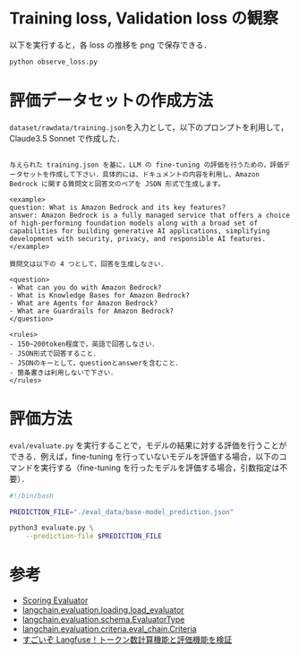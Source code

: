 # Training loss, Validation loss の観察

以下を実行すると，各 loss の推移を png で保存できる．

```bash
python observe_loss.py
```

# 評価データセットの作成方法

`dataset/rawdata/training.json`を入力として，以下のプロンプトを利用して，Claude3.5 Sonnet で作成した．

```

与えられた training.json を基に，LLM の fine-tuning の評価を行うための，評価データセットを作成して下さい．具体的には、ドキュメントの内容を利用し、Amazon Bedrock に関する質問文と回答文のペアを JSON 形式で生成します。

<example>
question: What is Amazon Bedrock and its key features?
answer: Amazon Bedrock is a fully managed service that offers a choice of high-performing foundation models along with a broad set of capabilities for building generative AI applications, simplifying development with security, privacy, and responsible AI features.
</example>

質問文は以下の 4 つとして，回答を生成しなさい．

<question>
- What can you do with Amazon Bedrock?
- What is Knowledge Bases for Amazon Bedrock?
- What are Agents for Amazon Bedrock?
- What are Guardrails for Amazon Bedrock?
</question>

<rules>
- 150~200token程度で，英語で回答しなさい．
- JSON形式で回答すること．
- JSONのキーとして，questionとanswerを含むこと．
- 箇条書きは利用しないで下さい．
</rules>

```

# 評価方法

`eval/evaluate.py` を実行することで，モデルの結果に対する評価を行うことができる．例えば，fine-tuning を行っていないモデルを評価する場合，以下のコマンドを実行する（fine-tuning を行ったモデルを評価する場合，引数指定は不要）．

```bash
#!/bin/bash

PREDICTION_FILE="./eval_data/base-model_prediction.json"

python3 evaluate.py \
    --prediction-file $PREDICTION_FILE
```

# 参考

- [Scoring Evaluator](https://python.langchain.com/v0.1/docs/guides/productionization/evaluation/string/scoring_eval_chain/)
- [langchain.evaluation.loading.load_evaluator](https://api.python.langchain.com/en/latest/evaluation/langchain.evaluation.loading.load_evaluator.html)
- [langchain.evaluation.schema.EvaluatorType](https://api.python.langchain.com/en/latest/evaluation/langchain.evaluation.schema.EvaluatorType.html#langchain.evaluation.schema.EvaluatorType)
- [langchain.evaluation.criteria.eval_chain.Criteria](https://api.python.langchain.com/en/latest/evaluation/langchain.evaluation.criteria.eval_chain.Criteria.html)
- [すごいぞ Langfuse！トークン数計算機能と評価機能を検証](https://qiita.com/moritalous/items/e07448ec0ec5e0132276)
